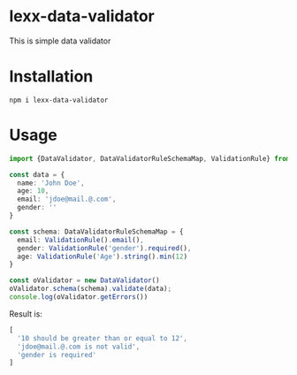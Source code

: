 # lexx-data-validator
This is simple data validator

# Installation
```shell script
npm i lexx-data-validator
```

# Usage
```ts
import {DataValidator, DataValidatorRuleSchemaMap, ValidationRule} from "lexx-data-validator";

const data = {
  name: 'John Doe',
  age: 10,
  email: 'jdoe@mail.@.com',
  gender: ''
}

const schema: DataValidatorRuleSchemaMap = {
  email: ValidationRule().email(),
  gender: ValidationRule('gender').required(),
  age: ValidationRule('Age').string().min(12)
}

const oValidator = new DataValidator()
oValidator.schema(schema).validate(data);
console.log(oValidator.getErrors())
```

Result is:

```js
[
  '10 should be greater than or equal to 12',
  'jdoe@mail.@.com is not valid',
  'gender is required'
]
```